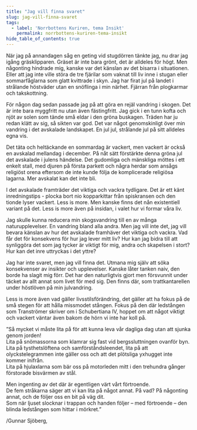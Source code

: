 ```yaml
---
title: "Jag vill finna svaret"
slug: jag-vill-finna-svaret
tags:
  - label: 'Norrbottens Kuriren, tema Insikt'
    permalink: norrbottens-kuriren-tema-insikt
hide_table_of_contents: true
---
```

När jag på annandagen såg en geting vid stugdörren tänkte jag, nu drar jag igång gräsklipparen. Gräset är inte bara grönt, det är alldeles för högt. Men någonting hindrade mig, kanske var det känslan av det bisarra i situationen. Eller att jag inte ville störa de tre fjärilar som vaknat till liv inne i stugan eller sommarfåglarna som glatt kvittrade i skyn. Jag har firat jul på landet i strålande höstväder utan en snöflinga i min närhet. Fjärran från plogkarmar och takskottning.

<!--truncate-->

För någon dag sedan passade jag på att göra en rejäl vandring i skogen. Det är inte bara myggfritt nu utan även fästingfritt. Jag gick i en tunn kofta och njöt av solen som tände små eldar i den gröna buskagen. Träden har ju redan klätt av sig, så sikten var god. Det var något genomskinligt över min vandring i det avskalade landskapet. En jul jul, strålande jul på sitt alldeles egna vis.

Det täta och heltäckande en sommardag är vackert, men vackert är också en avskalad mellandag i december. På nåt sätt förstärkte denna gröna jul det avskalade i julens händelse. Det gudomliga och mänskliga möttes i ett enkelt stall, med djuren på första parkett och några herdar som ansågs religiöst orena eftersom de inte kunde följa de komplicerade religiösa lagarna. Mer avskalat kan det inte bli.

I det avskalade framträder det viktiga och vackra tydligare. Det är ett känt inredningstips - plocka bort nio kopparkittar från spiskransen och den tionde lyser vackert. Less is more. Men kanske finns det nån existentiell variant på det. Less is more även på insidan, i valet hur vi formar våra liv.

Jag skulle kunna reducera min skogsvandring till en av många naturupplevelser. En vandring bland alla andra. Men jag vill inte det, jag vill bevara känslan av hur det avskalade framhäver det viktiga och vackra. Vad får det för konsekvens för hur jag lever mitt liv? Hur kan jag bidra till att synliggöra det som jag tycker är viktigt för mig, andra och skapelsen i stort? Hur kan det inre uttryckas i det yttre?

Jag har inte svaret, men jag vill finna det. Utmana mig själv att söka konsekvenser av insikter och upplevelser. Kanske låter tanken naiv, den borde ha slagit mig förr. Det har den naturligtvis gjort men försvunnit under täcket av allt annat som livet för med sig. Den finns där, som trattkantarellen under höstlöven på min julvandring.

Less is more även vad gäller livsstilsförändring, det gäller att ha fokus på de små stegen för att hålla missmodet stången. Fokus på den där ledstången som Tranströmer skriver om i Schubertiana IV, hoppet om att något viktigt och vackert väntar även bakom de hörn vi inte har koll på. 

”Så mycket vi måste lita på för att kunna leva vår dagliga dag utan att sjunka genom jorden!  
Lita på snömassorna som klamrar sig fast vid bergssluttningen ovanför byn.  
Lita på tysthetslöftena och samförståndsleendet, lita på att olyckstelegrammen inte gäller oss och att det plötsliga yxhugget inte kommer inifrån.  
Lita på hjulaxlarna som bär oss på motorleden mitt i den trehundra gånger förstorade bisvärmen av stål.

Men ingenting av det där är egentligen värt vårt förtroende.  
De fem stråkarna säger att vi kan lita på något annat. På vad? På någonting annat, och de följer oss en bit på väg dit.  
Som när ljuset slocknar i trappan och handen följer – med förtroende – den blinda ledstången som hittar i mörkret.”

/Gunnar Sjöberg,
